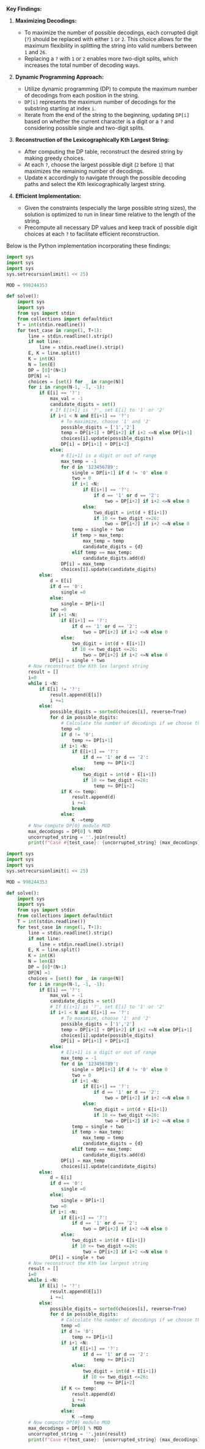 **Key Findings:**

1. **Maximizing Decodings:**
   - To maximize the number of possible decodings, each corrupted digit (`?`) should be replaced with either `1` or `2`. This choice allows for the maximum flexibility in splitting the string into valid numbers between `1` and `26`.
   - Replacing a `?` with `1` or `2` enables more two-digit splits, which increases the total number of decoding ways.

2. **Dynamic Programming Approach:**
   - Utilize dynamic programming (DP) to compute the maximum number of decodings from each position in the string.
   - `DP[i]` represents the maximum number of decodings for the substring starting at index `i`.
   - Iterate from the end of the string to the beginning, updating `DP[i]` based on whether the current character is a digit or a `?` and considering possible single and two-digit splits.

3. **Reconstruction of the Lexicographically Kth Largest String:**
   - After computing the DP table, reconstruct the desired string by making greedy choices.
   - At each `?`, choose the largest possible digit (`2` before `1`) that maximizes the remaining number of decodings.
   - Update `K` accordingly to navigate through the possible decoding paths and select the Kth lexicographically largest string.

4. **Efficient Implementation:**
   - Given the constraints (especially the large possible string sizes), the solution is optimized to run in linear time relative to the length of the string.
   - Precompute all necessary DP values and keep track of possible digit choices at each `?` to facilitate efficient reconstruction.

Below is the Python implementation incorporating these findings:

```python
import sys
import sys
import sys
sys.setrecursionlimit(1 << 25)

MOD = 998244353

def solve():
    import sys
    import sys
    from sys import stdin
    from collections import defaultdict
    T = int(stdin.readline())
    for test_case in range(1, T+1):
        line = stdin.readline().strip()
        if not line:
            line = stdin.readline().strip()
        E, K = line.split()
        K = int(K)
        N = len(E)
        DP = [0]*(N+1)
        DP[N] =1
        choices = [set() for _ in range(N)]
        for i in range(N-1, -1, -1):
            if E[i] == '?':
                max_val = -1
                candidate_digits = set()
                # If E[i+1] is '?', set E[i] to '1' or '2'
                if i+1 < N and E[i+1] == '?':
                    # To maximize, choose '1' and '2'
                    possible_digits = ['1','2']
                    temp = DP[i+1] + DP[i+2] if i+2 <=N else DP[i+1]
                    choices[i].update(possible_digits)
                    DP[i] = DP[i+1] + DP[i+2]
                else:
                    # E[i+1] is a digit or out of range
                    max_temp = -1
                    for d in '123456789':
                        single = DP[i+1] if d != '0' else 0
                        two = 0
                        if i+1 <N:
                            if E[i+1] == '?':
                                if d == '1' or d == '2':
                                    two = DP[i+2] if i+2 <=N else 0
                            else:
                                two_digit = int(d + E[i+1])
                                if 10 <= two_digit <=26:
                                    two = DP[i+2] if i+2 <=N else 0
                        temp = single + two
                        if temp > max_temp:
                            max_temp = temp
                            candidate_digits = {d}
                        elif temp == max_temp:
                            candidate_digits.add(d)
                    DP[i] = max_temp
                    choices[i].update(candidate_digits)
            else:
                d = E[i]
                if d == '0':
                    single =0
                else:
                    single = DP[i+1]
                two =0
                if i+1 <N:
                    if E[i+1] == '?':
                        if d == '1' or d == '2':
                            two = DP[i+2] if i+2 <=N else 0
                    else:
                        two_digit = int(d + E[i+1])
                        if 10 <= two_digit <=26:
                            two = DP[i+2] if i+2 <=N else 0
                DP[i] = single + two
        # Now reconstruct the Kth lex largest string
        result = []
        i=0
        while i <N:
            if E[i] != '?':
                result.append(E[i])
                i +=1
            else:
                possible_digits = sorted(choices[i], reverse=True)
                for d in possible_digits:
                    # Calculate the number of decodings if we choose this digit
                    temp =0
                    if d != '0':
                        temp += DP[i+1]
                    if i+1 <N:
                        if E[i+1] == '?':
                            if d == '1' or d == '2':
                                temp += DP[i+2]
                        else:
                            two_digit = int(d + E[i+1])
                            if 10 <= two_digit <=26:
                                temp += DP[i+2]
                    if K <= temp:
                        result.append(d)
                        i +=1
                        break
                    else:
                        K -=temp
        # Now compute DP[0} modulo MOD
        max_decodings = DP[0] % MOD
        uncorrupted_string = ''.join(result)
        print(f"Case #{test_case}: {uncorrupted_string} {max_decodings}")
```

```python
import sys
import sys
import sys
sys.setrecursionlimit(1 << 25)

MOD = 998244353

def solve():
    import sys
    import sys
    from sys import stdin
    from collections import defaultdict
    T = int(stdin.readline())
    for test_case in range(1, T+1):
        line = stdin.readline().strip()
        if not line:
            line = stdin.readline().strip()
        E, K = line.split()
        K = int(K)
        N = len(E)
        DP = [0]*(N+1)
        DP[N] =1
        choices = [set() for _ in range(N)]
        for i in range(N-1, -1, -1):
            if E[i] == '?':
                max_val = -1
                candidate_digits = set()
                # If E[i+1] is '?', set E[i] to '1' or '2'
                if i+1 < N and E[i+1] == '?':
                    # To maximize, choose '1' and '2'
                    possible_digits = ['1','2']
                    temp = DP[i+1] + DP[i+2] if i+2 <=N else DP[i+1]
                    choices[i].update(possible_digits)
                    DP[i] = DP[i+1] + DP[i+2]
                else:
                    # E[i+1] is a digit or out of range
                    max_temp = -1
                    for d in '123456789':
                        single = DP[i+1] if d != '0' else 0
                        two = 0
                        if i+1 <N:
                            if E[i+1] == '?':
                                if d == '1' or d == '2':
                                    two = DP[i+2] if i+2 <=N else 0
                            else:
                                two_digit = int(d + E[i+1])
                                if 10 <= two_digit <=26:
                                    two = DP[i+2] if i+2 <=N else 0
                        temp = single + two
                        if temp > max_temp:
                            max_temp = temp
                            candidate_digits = {d}
                        elif temp == max_temp:
                            candidate_digits.add(d)
                    DP[i] = max_temp
                    choices[i].update(candidate_digits)
            else:
                d = E[i]
                if d == '0':
                    single =0
                else:
                    single = DP[i+1]
                two =0
                if i+1 <N:
                    if E[i+1] == '?':
                        if d == '1' or d == '2':
                            two = DP[i+2] if i+2 <=N else 0
                    else:
                        two_digit = int(d + E[i+1])
                        if 10 <= two_digit <=26:
                            two = DP[i+2] if i+2 <=N else 0
                DP[i] = single + two
        # Now reconstruct the Kth lex largest string
        result = []
        i=0
        while i <N:
            if E[i] != '?':
                result.append(E[i])
                i +=1
            else:
                possible_digits = sorted(choices[i], reverse=True)
                for d in possible_digits:
                    # Calculate the number of decodings if we choose this digit
                    temp =0
                    if d != '0':
                        temp += DP[i+1]
                    if i+1 <N:
                        if E[i+1] == '?':
                            if d == '1' or d == '2':
                                temp += DP[i+2]
                        else:
                            two_digit = int(d + E[i+1])
                            if 10 <= two_digit <=26:
                                temp += DP[i+2]
                    if K <= temp:
                        result.append(d)
                        i +=1
                        break
                    else:
                        K -=temp
        # Now compute DP[0} modulo MOD
        max_decodings = DP[0] % MOD
        uncorrupted_string = ''.join(result)
        print(f"Case #{test_case}: {uncorrupted_string} {max_decodings}")
```